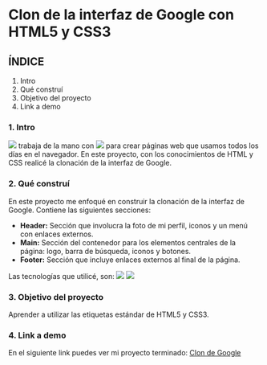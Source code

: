 # Clon de la interfaz de Google con HTML5 y CSS3

## ÍNDICE 
1. Intro
2. Qué construí
3. Objetivo del proyecto
4. Link a demo

### 1. Intro  
<img src="https://img.shields.io/badge/HTML5-E34F26?style=for-the-badge&logo=html5&logoColor=white" /> trabaja de la mano con <img src="https://img.shields.io/badge/CSS3-1572B6?style=for-the-badge&logo=css3&logoColor=white" />
 para crear páginas web que usamos todos los días en el navegador. En este proyecto, con los conocimientos de HTML y CSS realicé la clonación de la interfaz de Google. 

### 2. Qué construí 
En este proyecto me enfoqué en construir la clonación de la interfaz de Google. 
Contiene las siguientes secciones: 

- **Header:** Sección que involucra la foto de mi perfil, iconos y un menú con enlaces externos.
- **Main:** Sección del contenedor para los elementos centrales de la página: logo, barra de búsqueda, iconos y botones.
- **Footer:** Sección que incluye enlaces externos al final de la página.

Las tecnologías que utilicé, son: 
<img src="https://img.shields.io/badge/HTML5-E34F26?style=for-the-badge&logo=html5&logoColor=white" />
<img src="https://img.shields.io/badge/CSS3-1572B6?style=for-the-badge&logo=css3&logoColor=white" />


### 3. Objetivo del proyecto
Aprender a utilizar las etiquetas estándar de HTML5 y CSS3.


### 4. Link a demo 
En el siguiente link puedes ver mi proyecto terminado: 
[Clon de Google](https://copiadegoogle-wheat.vercel.app/) 















